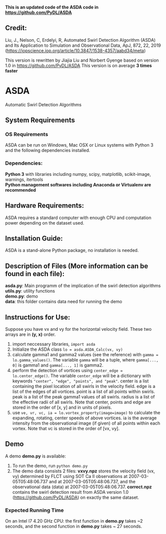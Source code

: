**This is an updated code of the ASDA code in https://github.com/PyDL/ASDA**

## Credit:
Liu, J., Nelson, C, Erdelyi, R, Automated Swirl Detection Algorithm (ASDA) and Its Application to Simulation and Observational Data, ApJ, 872, 22, 2019 (https://iopscience.iop.org/article/10.3847/1538-4357/aabd34/meta)

This version is rewritten by Jiajia Liu and Norbert Gyenge based on version 1.0 in https://github.com/PyDL/ASDA
This version is on average **3 times faster**

# ASDA
Automatic Swirl Detection Algorithms

## System Requirements
### OS Requirements
ASDA can be run on Windows, Mac OSX or Linux systems with Python 3 and the following dependencies installed.

### Dependencies:
**Python 3** with libraries including numpy, scipy, matplotlib, scikit-image, warnings, itertools</br>
**Python management softwares including Anaconda or Virtualenv are recommended**

## Hardware Requirements:
ASDA requires a standard computer with enough CPU and computation power depending on the dataset used.

## Installation Guide:
ASDA is a stand-alone Python package, no installation is needed.

## Description of Files (More information can be found in each file):
**asda.py**: Main programm of the implication of the swirl detection algorithms</br>
**utils.py**: utility functions</br>
**demo.py**: demo</br>
**data**: this folder contains data need for running the demo</br>

## Instructions for Use:
Suppose you have vx and vy for the horizontal velocity field. These two arrays are in **(y, x)** order.</br>
1. import neccessary libraries, `import asda`
2. Initialize the ASDA class `lo = asda.ASDA_Calc(vx, vy)` </br>
3. calculate gamma1 and gamma2 values (see the reference) with `gamma = lo.gamma_values()`. The variable `gamma` will be a tuple, where `gamma[..., 0]` is gamma1 and `gamma[..., 1]` is gamma2.</br>
4. perform the detection of vortices using `center_edge = lo.center_edge()`. The variable `center_edge` will be a dictionary with keywords `"center", "edge", "points", and "peak"`. center is a list containing the pixel location of all swirls in the velocity field. edge is a list of the edges of all vortices. point is a list of all points within swirls. peak is a list of the peak gamma1 values of all swirls. radius is a list of the effective radii of all swirls. Note that center, points and edge are stored in the order of [x, y] and in units of pixels.</br>
5. use `ve, vr, vc, ia = lo.vortex_property(image=image)` to calculate the expanding, rotating, center speeds of above vortices. ia is the average intensity from the observational image (if given) of all points within each vortex. Note that vc is stored in the order of [vx, vy].</br>

## Demo
A demo **demo.py** is available:
1. To run the demo, run `python demo.py`
2. The demo data consists 2 files: **vxvy.npz** stores the velocity field (vx, vy) determined by FLCT using SOT Ca II observations at 2007-03-05T05:48:06.737 and at 2007-03-05T05:48:06.737, and the observational data (data) at 2007-03-05T05:48:06.737. **correct.npz** contains the swirl detection result from ASDA version 1.0 (https://github.com/PyDL/ASDA) on exactly the same dataset.

### Expected Running Time
On an Intel I7 4.20 GHz CPU: the first function in **demo.py** takes ~2 seconds, and the second function in **demo.py** takes ~ 27 seconds.
